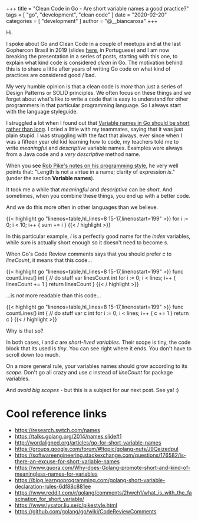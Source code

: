 +++
title = "Clean Code in Go - Are short variable names a good practice?"
tags = [
    "go",
    "development",
    "clean code"
]
date = "2020-02-20"
categories = [
    "development"
]
author = "@__biancarosa"
+++

Hi.

I spoke about Go and Clean Code in a couple of meetups and at the last Gophercon Brasil in 2019 (slides [here](https://slides.com/bianca_rosa/go-clean-code), in Portuguese) and I am now breaking the presentation in a series of posts, starting with this one, to explain what kind code is considered *clean* in Go. The motivation behind this is to share a little after years of writing Go code on what kind of practices are considered good / bad.

My very humble opinion is that a clean code is *more* than just a series of Design Patterns or SOLID principles. We often focus on these things and we forget about what's like to write a code that is easy to understand for other programmers in that particular programming language. So I always start with the language styleguide.

I struggled a lot when I found out that [Variable names in Go should be short rather than long](https://github.com/golang/go/wiki/CodeReviewComments#variable-names). I cried a little with my teammates, saying that it was just plain stupid. I was struggling with the fact that always, ever since when I was a fifteen year old kid learning how to code, my teachers told me to write *meaningful* and *descriptive* variable names. Examples were always from a Java code and a *very descriptive* method name.

When you see [Rob Pike's notes on his programming style](https://www.lysator.liu.se/c/pikestyle.html), he very well points that: "Length is not a virtue in a name; clarity of expression *is*." (under the section **Variable names**).

It took me a while that *meaningful* and *descriptive* can be *short*. And sometimes, when you combine these things, you end up with a better code.

And we do this more often in other languages than we believe.

{{< highlight go "linenos=table,hl_lines=8 15-17,linenostart=199" >}}
for i := 0; i < 10; i++ {
    sum += i
}
{{< / highlight >}}

In this particular example, *i* is a perfectly good name for the *index* variables, while *sum* is actually short enough so it doesn't need to become *s*.

When Go's Code Review comments says that you should prefer *c* to *lineCount*, it means that this code...

{{< highlight go "linenos=table,hl_lines=8 15-17,linenostart=199" >}}
func countLines() int {
    // do stuff
    var linesCount int
    for i := 0; i < lines; i++ {
        linesCount += 1
    }
    return linesCount
}
{{< / highlight >}}

...is *not* more readable than this code...

{{< highlight go "linenos=table,hl_lines=8 15-17,linenostart=199" >}}
func countLines() int {
    // do stuff
    var c int
    for i := 0; i < lines; i++ {
        c += 1
    }
    return c
}
{{< / highlight >}}

Why is that so?

In both cases, *i* and *c* are *short-lived variables*. Their scope is tiny, the code block that its used is *tiny*. You can see right where it ends. You don't have to scroll down too much.

On a more general rule, your variables names should grow according to its *scope*. Don't go all crazy and use *c* instead of *lineCount* for package variables.

And *avoid big scopes* - but this is a subject for our next post. See ya! :)

# Cool reference links

- https://research.swtch.com/names
- https://talks.golang.org/2014/names.slide#1
- http://wordaligned.org/articles/go-for-short-variable-names
- https://groups.google.com/forum/#!topic/golang-nuts/J9QeizedpuI
- https://softwareengineering.stackexchange.com/questions/176582/is-there-an-excuse-for-short-variable-names
- https://www.quora.com/Why-does-Golang-promote-short-and-kind-of-meaningless-names-for-variables
- https://blog.learngoprogramming.com/golang-short-variable-declaration-rules-6df88c881ee
- https://www.reddit.com/r/golang/comments/2hwch1/what_is_with_the_fascination_for_short_variable/
- https://www.lysator.liu.se/c/pikestyle.html
- https://github.com/golang/go/wiki/CodeReviewComments
